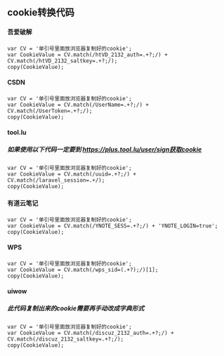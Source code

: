 ## cookie转换代码

#### **吾爱破解**

```
var CV = '单引号里面放浏览器复制好的cookie';
var CookieValue = CV.match(/htVD_2132_auth=.+?;/) + CV.match(/htVD_2132_saltkey=.+?;/);
copy(CookieValue);
```

#### **CSDN**

```
var CV = '单引号里面放浏览器复制好的cookie';
var CookieValue = CV.match(/UserName=.+?;/) + CV.match(/UserToken=.+?;/);
copy(CookieValue);
```

#### **tool.lu**

##### 如果使用以下代码一定要到 https://plus.tool.lu/user/sign获取cookie

```
var CV = '单引号里面放浏览器复制好的cookie';
var CookieValue = CV.match(/uuid=.+?;/) + CV.match(/laravel_session=.+/);
copy(CookieValue);
```

#### **有道云笔记**

```
var CV = '单引号里面放浏览器复制好的cookie';
var CookieValue = CV.match(/YNOTE_SESS=.+?;/) + 'YNOTE_LOGIN=true';
copy(CookieValue);
```

#### **WPS**

```
var CV = '单引号里面放浏览器复制好的cookie';
var CookieValue = CV.match(/wps_sid=(.+?);/)[1];
copy(CookieValue);
```

#### **uiwow**

##### 此代码复制出来的cookie需要再手动改成字典形式

```
var CV = '单引号里面放浏览器复制好的cookie';
var CookieValue = CV.match(/discuz_2132_auth=.+?;/) + CV.match(/discuz_2132_saltkey=.+?;/);
copy(CookieValue);
```